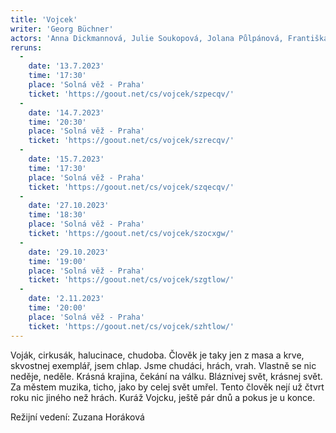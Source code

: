 ```yaml
---
title: 'Vojcek'
writer: 'Georg Büchner'
actors: 'Anna Dickmannová, Julie Soukopová, Jolana Půlpánová, Františka Hanzíková, Anna Dostálová, Lucie Bláhová, Tereza Koulová, Matouš Košař, Petr Šimoníček, Jan Mikolášek'
reruns:
  -  
    date: '13.7.2023'
    time: '17:30'
    place: 'Solná věž - Praha'
    ticket: 'https://goout.net/cs/vojcek/szpecqv/'
  -  
    date: '14.7.2023'
    time: '20:30'
    place: 'Solná věž - Praha'
    ticket: 'https://goout.net/cs/vojcek/szrecqv/'
  -  
    date: '15.7.2023'
    time: '17:30'
    place: 'Solná věž - Praha'
    ticket: 'https://goout.net/cs/vojcek/szqecqv/'
  -
    date: '27.10.2023'
    time: '18:30'
    place: 'Solná věž - Praha'
    ticket: 'https://goout.net/cs/vojcek/szocxgw/'
  -
    date: '29.10.2023'
    time: '19:00'
    place: 'Solná věž - Praha'
    ticket: 'https://goout.net/cs/vojcek/szgtlow/'
  -    
    date: '2.11.2023'
    time: '20:00'
    place: 'Solná věž - Praha'
    ticket: 'https://goout.net/cs/vojcek/szhtlow/'
---
```

Voják, cirkusák, halucinace, chudoba. Člověk je taky jen z masa a krve, skvostnej exemplář, jsem chlap. Jsme chudáci, hrách, vrah. Vlastně se nic neděje, neděle. Krásná krajina, čekání na válku. Bláznivej svět, krásnej svět. Za městem muzika, ticho, jako by celej svět umřel. Tento člověk nejí už čtvrt roku nic jiného než hrách. Kuráž Vojcku, ještě pár dnů a pokus je u konce.

Režijní vedení: Zuzana Horáková
